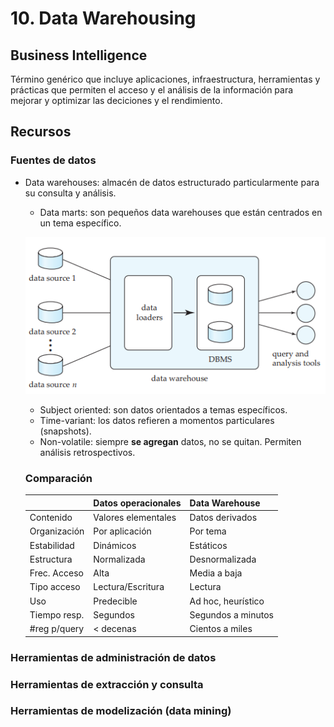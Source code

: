 # 10. Data Warehousing

## Business Intelligence
Término genérico que incluye aplicaciones, infraestructura, herramientas y prácticas que permiten el acceso y el análisis de la información para mejorar y optimizar las deciciones y el rendimiento.

## Recursos

### Fuentes de datos
- Data warehouses: almacén de datos estructurado particularmente para su consulta y análisis.
    + Data marts: son pequeños data warehouses que están centrados en un tema específico.

    ![Data Warehouses](img/10-datawarehouses.png)

    + Subject oriented: son datos orientados a temas específicos.
    + Time-variant: los datos refieren a momentos particulares (snapshots).
    + Non-volatile: siempre **se agregan** datos, no se quitan. Permiten análisis retrospectivos.

    ### Comparación 

    |              | Datos operacionales  | Data Warehouse          |
    | --           | --                   | --                      |
    | Contenido    | Valores elementales  | Datos derivados         |
    | Organización | Por aplicación       | Por tema                |
    | Estabilidad  | Dinámicos            | Estáticos               |
    | Estructura   | Normalizada          | Desnormalizada          |
    | Frec. Acceso | Alta                 | Media a baja            |
    | Tipo acceso  | Lectura/Escritura    | Lectura                 |
    | Uso          | Predecible           | Ad hoc, heurístico      |
    | Tiempo resp. | Segundos             | Segundos a minutos      |
    | #reg p/query | < decenas            | Cientos a miles         |


### Herramientas de administración de datos

### Herramientas de extracción y consulta

### Herramientas de modelización (data mining)